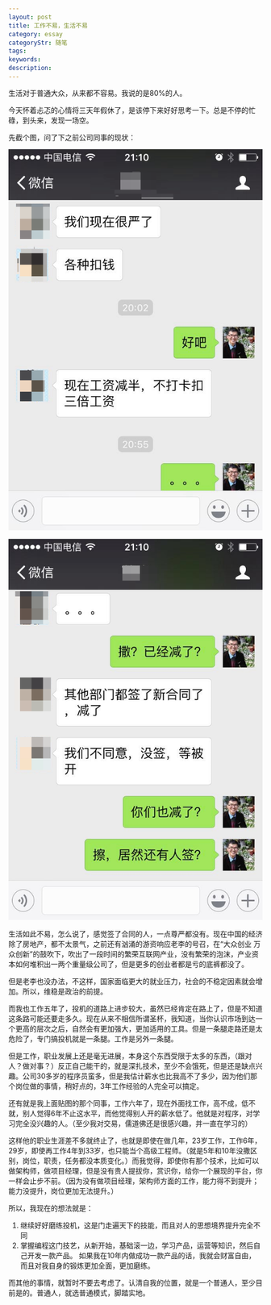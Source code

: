 ```yaml
---
layout: post
title: 工作不易，生活不易
category: essay
categoryStr: 随笔
tags: 
keywords: 
description: 
---
```





生活对于普通大众，从来都不容易。我说的是80%的人。

今天怀着忐忑的心情将三天年假休了，是该停下来好好思考一下。总是不停的忙碌，到头来，发现一场空。

先截个图，问了下之前公司同事的现状：


![1](/public/img/life/2016-12-31-Hard-Work-Live-Hard-1.png )

![2](/public/img/life/2016-12-31-Hard-Work-Live-Hard-2.png )



生活如此不易，怎么说了，感觉签了合同的人，一点尊严都没有。现在中国的经济除了房地产，都不太景气，之前还有汹涌的游资响应老李的号召，在“大众创业  万众创新”的鼓吹下，吹出了一段时间的繁荣互联网产业，没有繁荣的泡沫，产业资本如何堆积出一两个重量级公司了，但是更多的创业者都是亏的底裤都没了。

但是老李也没办法，不这样，国家面临更大的就业压力，社会的不稳定因素就会增加。所以，维稳是政治的前提。

而我也工作五年了，投机的道路上进步较大，虽然已经肯定在路上了，但是不知道这条路可能还要走多久。现在从来不相信所谓圣杯，我知道，当你认识市场到达一个更高的层次之后，自然会有更加强大，更加适用的工具。但是一条腿走路还是太危险了，专门搞投机就是一条腿。工作是另外一条腿。

但是工作，职业发展上还是毫无进展，本身这个东西受限于太多的东西，（跟对人？做对事？）反正自己能干的，就是深扎技术，至少不会饿死，但是还是缺点兴趣。公司30多岁的程序员蛮多，但是我估计薪水也比我高不了多少，因为他们那个岗位做的事情，稍好点的，3年工作经验的人完全可以搞定。

还有就是我上面贴图的那个同事，工作六年了，现在外面找工作，高不成，低不就，别人觉得6年不止这水平，而他觉得别人开的薪水低了。他就是对程序，对学习完全没兴趣的人。（至少我对交易，儒道佛还是很感兴趣，并一直在学习的）

这样他的职业生涯差不多就终止了，也就是即使在做几年，23岁工作，工作6年，29岁，即使再工作4年到33岁，也只能当个高级工程师。（就是5年和10年没撒区别，岗位，职责，任务都没本质变化。）而我觉得，即使你有那个技术，比如可以做架构师，做项目经理，但是没有贵人提拔你，赏识你，给你一个展现的平台，你一样会止步不前。（因为没有做项目经理，架构师方面的工作，能力得不到提升；能力没提升，岗位更加无法提升。）

所以，我现在的想法就是：

1. 继续好好磨练投机，这是门走遍天下的技能，而且对人的思想境界提升完全不同
2. 掌握编程这门技艺，从新开始，基础滚一边，学习产品，运营等知识，然后自己开发一款产品。
如果我在10年内做成功一款产品的话，我就会财富自由，而且对我自身的锻炼更加全面，更加磨练。

而其他的事情，就暂时不要去考虑了。认清自我的位置，就是一个普通人，至少目前是的。普通人，就选普通模式，脚踏实地。

